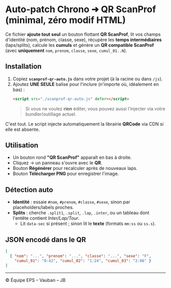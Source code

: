 
# Auto-patch Chrono ➜ QR ScanProf (minimal, zéro modif HTML)

Ce fichier **ajoute tout seul** un bouton flottant **QR ScanProf**, lit vos champs d'identité (nom, prénom, classe, sexe),
récupère les **temps intermédiaires** (laps/splits), calcule les **cumuls** et génère un **QR compatible ScanProf**
(avec **uniquement** `nom`, `prenom`, `classe`, `sexe`, `cumul_01..N`).

## Installation

1. Copiez **`scanprof-qr-auto.js`** dans votre projet (à la racine ou dans `/js`).
2. Ajoutez **UNE SEULE** balise pour l'inclure (n'importe où, idéalement en bas) :
   ```html
   <script src="./scanprof-qr-auto.js" defer></script>
   ```
   > Si vous ne voulez **rien** éditer, vous pouvez aussi l'injecter via votre bundler/outillage actuel.

C'est tout. Le script injecte automatiquement la librairie **QRCode** via CDN si elle est absente.

## Utilisation

- Un bouton rond **"QR ScanProf"** apparaît en bas à droite.
- Cliquez → un panneau s'ouvre avec le **QR**.
- Bouton **Régénérer** pour recalculer après de nouveaux laps.
- Bouton **Télécharger PNG** pour enregistrer l'image.

## Détection auto

- **Identité** : essaie `#nom`, `#prenom`, `#classe`, `#sexe`, sinon par placeholders/labels proches.
- **Splits** : cherche `.split1`, `.split`, `.lap`, `.inter`, ou un tableau dont l'entête contient *Inter/Lap/Tour*.
  - Lit `data-sec` si présent ; sinon lit le **texte** (formats `mm:ss` ou `ss.s`).

## JSON encodé dans le QR

```json
[
  { "nom": "...", "prenom": "...", "classe": "...", "sexe": "F",
    "cumul_01": "0:42", "cumul_02": "1:24", "cumul_03": "2:06" }
]
```

---

© Équipe EPS – Vauban – JB
